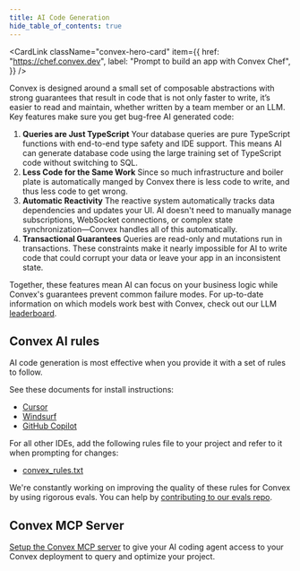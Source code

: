 ```yaml
---
title: AI Code Generation
hide_table_of_contents: true
---
```


<CardLink
  className="convex-hero-card"
  item={{
    href: "https://chef.convex.dev",
    label: "Prompt to build an app with Convex Chef",
  }}
/>

Convex is designed around a small set of composable abstractions with strong
guarantees that result in code that is not only faster to write, it’s easier to
read and maintain, whether written by a team member or an LLM. Key features make
sure you get bug-free AI generated code:

1. **Queries are Just TypeScript** Your database queries are pure TypeScript
   functions with end-to-end type safety and IDE support. This means AI can
   generate database code using the large training set of TypeScript code
   without switching to SQL.
1. **Less Code for the Same Work** Since so much infrastructure and boiler plate
   is automatically manged by Convex there is less code to write, and thus less
   code to get wrong.
1. **Automatic Reactivity** The reactive system automatically tracks data
   dependencies and updates your UI. AI doesn't need to manually manage
   subscriptions, WebSocket connections, or complex state synchronization—Convex
   handles all of this automatically.
1. **Transactional Guarantees** Queries are read-only and mutations run in
   transactions. These constraints make it nearly impossible for AI to write
   code that could corrupt your data or leave your app in an inconsistent state.

Together, these features mean AI can focus on your business logic while Convex's
guarantees prevent common failure modes. For up-to-date information on which
models work best with Convex, check out our LLM
[leaderboard](https://convex.dev/llm-leaderboard).

## Convex AI rules

AI code generation is most effective when you provide it with a set of rules to
follow.

See these documents for install instructions:

- [Cursor](/ai/using-cursor.mdx#add-convex-cursorrules)
- [Windsurf](/ai/using-windsurf.mdx#add-convex-rules)
- [GitHub Copilot](/ai/using-github-copilot.mdx#add-convex-instructions)

For all other IDEs, add the following rules file to your project and refer to it
when prompting for changes:

- [convex_rules.txt](https://convex.link/convex_rules.txt)

We're constantly working on improving the quality of these rules for Convex by
using rigorous evals. You can help by
[contributing to our evals repo](https://github.com/get-convex/convex-evals).

## Convex MCP Server

[Setup the Convex MCP server](/ai/convex-mcp-server.mdx) to give your AI coding
agent access to your Convex deployment to query and optimize your project.
